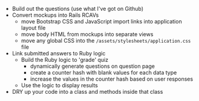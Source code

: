 - Build out the questions (use what I've got on Github)
- Convert mockups into Rails RCAVs
  - move Bootstrap CSS and JavaScript import links into application layout file
  - move body HTML from mockups into separate views
  - move any global CSS into the `/assets/stylesheets/application.css` file
- Link submitted answers to Ruby logic
  - Build the Ruby logic to 'grade' quiz
    - dynamically generate questions on question page
    - create a counter hash with blank values for each data type
    - increase the values in the counter hash based on user responses
  - Use the logic to display results
- DRY up your code into a class and methods inside that class
